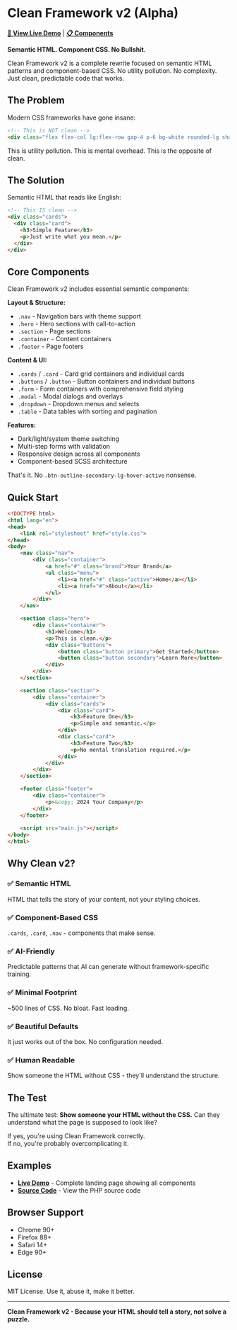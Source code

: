 # Clean Framework v2 (Alpha)

**[🚀 View Live Demo](https://htmlpreview.github.io/?https://raw.githubusercontent.com/tomvon/cleanframework/main/preview.html)** | **[📋 Components](https://github.com/tomvon/cleanframework/tree/main/components)**

**Semantic HTML. Component CSS. No Bullshit.**

Clean Framework v2 is a complete rewrite focused on semantic HTML patterns and component-based CSS. No utility pollution. No complexity. Just clean, predictable code that works.

## The Problem

Modern CSS frameworks have gone insane:

```html
<!-- This is NOT clean -->
<div class="flex flex-col lg:flex-row gap-4 p-6 bg-white rounded-lg shadow-lg border border-gray-200 hover:shadow-xl transition-all duration-300">
```

This is utility pollution. This is mental overhead. This is the opposite of clean.

## The Solution

Semantic HTML that reads like English:

```html
<!-- This IS clean -->
<div class="cards">
  <div class="card">
    <h3>Simple Feature</h3>
    <p>Just write what you mean.</p>
  </div>
</div>
```

## Core Components

Clean Framework v2 includes essential semantic components:

**Layout & Structure:**
- `.nav` - Navigation bars with theme support
- `.hero` - Hero sections with call-to-action
- `.section` - Page sections
- `.container` - Content containers
- `.footer` - Page footers

**Content & UI:**
- `.cards` / `.card` - Card grid containers and individual cards
- `.buttons` / `.button` - Button containers and individual buttons
- `.form` - Form containers with comprehensive field styling
- `.modal` - Modal dialogs and overlays
- `.dropdown` - Dropdown menus and selects
- `.table` - Data tables with sorting and pagination

**Features:**
- Dark/light/system theme switching
- Multi-step forms with validation
- Responsive design across all components
- Component-based SCSS architecture

That's it. No `.btn-outline-secondary-lg-hover-active` nonsense.

## Quick Start

```html
<!DOCTYPE html>
<html lang="en">
<head>
    <link rel="stylesheet" href="style.css">
</head>
<body>
    <nav class="nav">
        <div class="container">
            <a href="#" class="brand">Your Brand</a>
            <ul class="menu">
                <li><a href="#" class="active">Home</a></li>
                <li><a href="#">About</a></li>
            </ul>
        </div>
    </nav>

    <section class="hero">
        <div class="container">
            <h1>Welcome</h1>
            <p>This is clean.</p>
            <div class="buttons">
                <button class="button primary">Get Started</button>
                <button class="button secondary">Learn More</button>
            </div>
        </div>
    </section>

    <section class="section">
        <div class="container">
            <div class="cards">
                <div class="card">
                    <h3>Feature One</h3>
                    <p>Simple and semantic.</p>
                </div>
                <div class="card">
                    <h3>Feature Two</h3>
                    <p>No mental translation required.</p>
                </div>
            </div>
        </div>
    </section>

    <footer class="footer">
        <div class="container">
            <p>&copy; 2024 Your Company</p>
        </div>
    </footer>
    
    <script src="main.js"></script>
</body>
</html>
```

## Why Clean v2?

### ✅ Semantic HTML
HTML that tells the story of your content, not your styling choices.

### ✅ Component-Based CSS  
`.cards`, `.card`, `.nav` - components that make sense.

### ✅ AI-Friendly
Predictable patterns that AI can generate without framework-specific training.

### ✅ Minimal Footprint
~500 lines of CSS. No bloat. Fast loading.

### ✅ Beautiful Defaults
It just works out of the box. No configuration needed.

### ✅ Human Readable
Show someone the HTML without CSS - they'll understand the structure.

## The Test

The ultimate test: **Show someone your HTML without the CSS.** Can they understand what the page is supposed to look like? 

If yes, you're using Clean Framework correctly.  
If no, you're probably overcomplicating it.

## Examples

- **[Live Demo](http://localhost/cleanframework/)** - Complete landing page showing all components
- **[Source Code](index.php)** - View the PHP source code

## Browser Support

- Chrome 90+
- Firefox 88+ 
- Safari 14+
- Edge 90+

## License

MIT License. Use it, abuse it, make it better.

---

**Clean Framework v2 - Because your HTML should tell a story, not solve a puzzle.**
